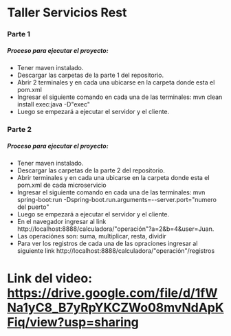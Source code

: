 # Taller Servicios Rest

### Parte 1
##### Proceso para ejecutar el proyecto:

  - Tener maven instalado.
  - Descargar las carpetas de la parte 1 del repositorio.
  - Abrir 2 terminales y en cada una ubicarse en la carpeta donde esta el pom.xml
  - Ingresar el siguiente comando en cada una de las terminales: mvn clean install exec:java -D"exec"
  - Luego se empezará a ejecutar el servidor y el cliente.
 
 
### Parte 2
##### Proceso para ejecutar el proyecto:
  - Tener maven instalado.
  - Descargar las carpetas de la parte 2 del repositorio.
  - Abrir terminales y en cada una ubicarse en la carpeta donde esta el pom.xml de cada microservicio
  - Ingresar el siguiente comando en cada una de las terminales: mvn spring-boot:run -Dspring-boot.run.arguments=--server.port="numero del puerto"
  - Luego se empezará a ejecutar el servidor y el cliente.
  - En el navegador ingresar al link http://localhost:8888/calculadora/"operación"?a=2&b=4&user=Juan. 
  - Las operaciónes son: suma, multiplicar, resta, dividir
  - Para ver los registros de cada una de las opraciones ingresar al siguiente link http://localhost:8888/calculadora/"operación"/registros


# Link del video: https://drive.google.com/file/d/1fWNa1yC8_B7yRpYKCZWo08mvNdApKFiq/view?usp=sharing
